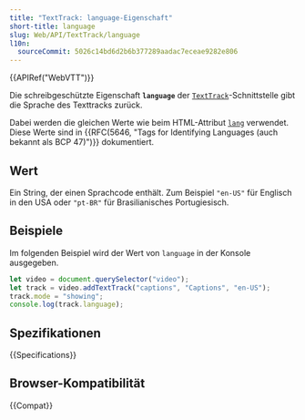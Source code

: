 ```yaml
---
title: "TextTrack: language-Eigenschaft"
short-title: language
slug: Web/API/TextTrack/language
l10n:
  sourceCommit: 5026c14bd6d2b6b377289aadac7eceae9282e806
---
```


{{APIRef("WebVTT")}}

Die schreibgeschützte Eigenschaft **`language`** der [`TextTrack`](/de/docs/Web/API/TextTrack)-Schnittstelle gibt die Sprache des Texttracks zurück.

Dabei werden die gleichen Werte wie beim HTML-Attribut [`lang`](/de/docs/Web/HTML/Global_attributes/lang) verwendet. Diese Werte sind in {{RFC(5646, "Tags for Identifying Languages (auch bekannt als BCP 47)")}} dokumentiert.

## Wert

Ein String, der einen Sprachcode enthält. Zum Beispiel `"en-US"` für Englisch in den USA oder `"pt-BR"` für Brasilianisches Portugiesisch.

## Beispiele

Im folgenden Beispiel wird der Wert von `language` in der Konsole ausgegeben.

```js
let video = document.querySelector("video");
let track = video.addTextTrack("captions", "Captions", "en-US");
track.mode = "showing";
console.log(track.language);
```

## Spezifikationen

{{Specifications}}

## Browser-Kompatibilität

{{Compat}}
